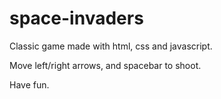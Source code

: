 # space-invaders

Classic game made with html, css and javascript.

Move left/right arrows, and spacebar to shoot.

Have fun.
